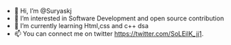 - 👋 Hi, I’m @Suryaskj
- 👀 I’m interested in Software Development and open source contribution
- 🌱 I’m currently learning Html,css and c++ dsa
- 📫 You can connect me on twitter https://twitter.com/SoLEilK_jj1. 

<!---
Suryaskj/Suryaskj is a ✨ special ✨ repository because its `README.md` (this file) appears on your GitHub profile.
You can click the Preview link to take a look at your changes.
--->
